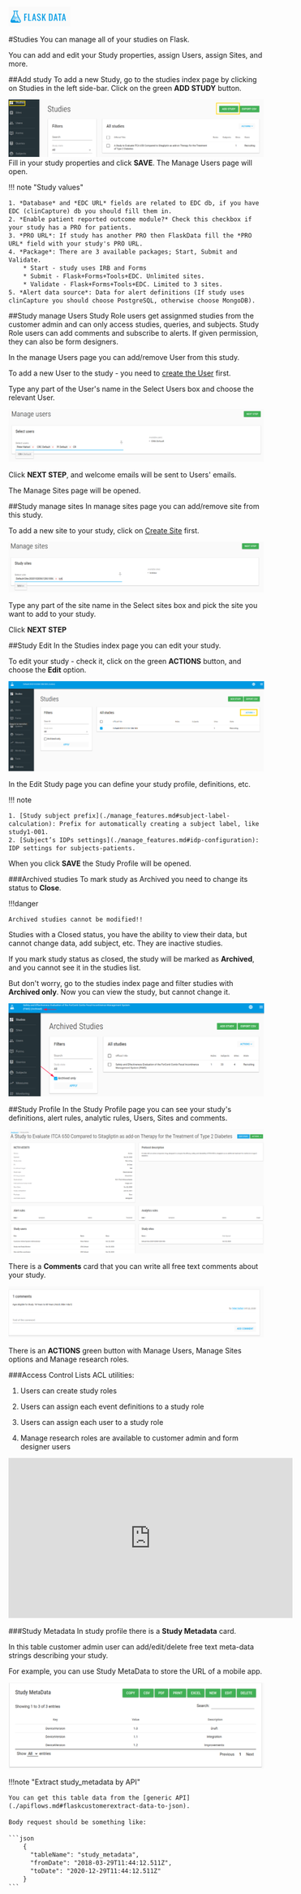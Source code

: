 <a href="https://www.flaskdata.io">![Screenshot](img/flaskdata_logo.PNG)</a>

#Studies
You can manage all of your studies on Flask.

You can add and edit your Study properties, assign Users, assign Sites, and more.

##Add study
To add a new Study, go to the studies index page by clicking on Studies in the left side-bar.
Click on the green **ADD STUDY** button.

![Screenshot](img/study/studies_index_add_study.PNG)
Fill in your study properties and click **SAVE**. The Manage Users page will open.

!!! note "Study values"

    1. *Database* and *EDC URL* fields are related to EDC db, if you have EDC (clinCapture) db you should fill them in.
    2. *Enable patient reported outcome module?* Check this checkbox if your study has a PRO for patients.
    3. *PRO URL*: If study has another PRO then FlaskData fill the *PRO URL* field with your study's PRO URL.
    4. *Package*: There are 3 available packages; Start, Submit and Validate.
        * Start - study uses IRB and Forms
        * Submit - Flask+Forms+Tools+EDC. Unlimited sites.
        * Validate - Flask+Forms+Tools+EDC. Limited to 3 sites.
    5. *Alert data source*: Data for alert definitions (If study uses clinCapture you should choose PostgreSQL, otherwise choose MongoDB).

##Study manage Users
Study Role users get assignmed studies from the customer admin and can only access studies, queries, and subjects. Study Role users can add comments and subscribe to alerts. If given permission, they can also be form designers.

In the manage Users page you can add/remove User from this study.

To add a new User to the study - you need to [create the User](./manage_users.md#add-user) first.

Type any part of the User's name in the Select Users box and choose the relevant User.

![Screenshot](img/study/study_mange_users_type.PNG)

Click **NEXT STEP**, and welcome emails will be sent to Users' emails.

The Manage Sites page will be opened.

##Study manage sites
In manage sites page you can add/remove site from this study.

To add a new site to your study, click on [Create Site](./manage_sites.md#add-a-new-site) first.

![Screenshot](img/study/study_manage_sites.PNG)

Type any part of the site name in the Select sites box and pick the site you want to add to your study.

Click **NEXT STEP**

##Study Edit
In the Studies index page you can edit your study.

To edit your study - check it, click on the green **ACTIONS** button, and choose the **Edit** option.

![Screenshot](img/study/studies_index_actions.PNG)

In the Edit Study page you can define your study profile, definitions, etc.

!!! note

    1. [Study subject prefix](./manage_features.md#subject-label-calculation): Prefix for automatically creating a subject label, like study1-001.
    2. [Subject’s IDPs settings](./manage_features.md#idp-configuration): IDP settings for subjects-patients.

When you click **SAVE** the Study Profile will be opened.

###Archived studies
To mark study as Archived you need to change its status to **Close**.

!!!danger 

    Archived studies cannot be modified!!

Studies with a Closed status, you have the ability to view their data, but cannot change data, add subject, etc. They are inactive studies.

If you mark study status as closed, the study will be marked as **Archived**, and you cannot see it in the studies list.

But don't worry, go to the studies index page and filter studies with **Archived only**. Now you can view the study, but cannot change it.

![Screenshot](img/study/archived_study.PNG)

##Study Profile
In the Study Profile page you can see your study's definitions, alert rules, analytic rules, Users, Sites and comments.

![Screenshot](img/study/study_profile.PNG)

There is a **Comments** card that you can write all free text comments about your study.

![Screenshot](img/study/study_comment.PNG)

There is an **ACTIONS** green button with Manage Users, Manage Sites options and Manage research roles.

###Access Control Lists 
ACL utilities:

1. Users can create study roles

2. Users can assign each event definitions to a study role

3. Users can assign each user to a study role

4. Manage research roles are available to customer admin and form designer users

<iframe width="560" height="315" src="https://www.youtube.com/embed/caPqj0Pwiy0" title="YouTube video player" frameborder="0" allow="accelerometer; autoplay; clipboard-write; encrypted-media; gyroscope; picture-in-picture" allowfullscreen></iframe>


###Study Metadata
In study profile there is a **Study Metadata** card.

In this table customer admin user can add/edit/delete free text meta-data strings describing your study. 

For example, you can use Study MetaData to store the URL of a mobile app.

![Screenshot](img/study/study_metadata.PNG)

!!!note "Extract study_metadata by API"

    You can get this table data from the [generic API](./apiflows.md#flaskcustomerextract-data-to-json).
    
    Body request should be something like:
    
    ```json
        {
          "tableName": "study_metadata",
          "fromDate": "2018-03-29T11:44:12.511Z",
          "toDate": "2020-12-29T11:44:12.511Z"
        }
    ```